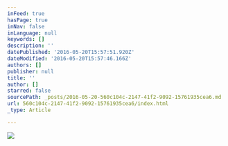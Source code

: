 ```yaml
---
inFeed: true
hasPage: true
inNav: false
inLanguage: null
keywords: []
description: ''
datePublished: '2016-05-20T15:57:51.920Z'
dateModified: '2016-05-20T15:57:46.166Z'
authors: []
publisher: null
title: ''
author: []
starred: false
sourcePath: _posts/2016-05-20-560c104c-2147-41f2-9092-15761935cea6.md
url: 560c104c-2147-41f2-9092-15761935cea6/index.html
_type: Article

---
```

![](https://the-grid-user-content.s3-us-west-2.amazonaws.com/82684078-a479-4f0c-b8ba-1141d9249216.jpg)